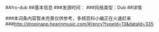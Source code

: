 #Afro-dub
##基本信息
###发源时间：
###风格类型：Dub
##详情


###本词条内容暂未完善仅供参考，多频百科小编正在火速赶来
###http://dropinapp.hearinmusic.com/#/ency?typeId=13&dataId=335
